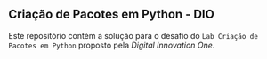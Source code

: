 ## Criação de Pacotes em Python - DIO

Este repositório contém a solução para o desafio do `Lab Criação de Pacotes em Python` proposto pela *Digital Innovation One*.
